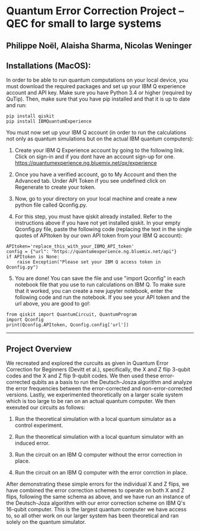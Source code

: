 # Quantum Error Correction Project – QEC for small to large systems
Philippe Noël, Alaisha Sharma, Nicolas Weninger
---

Installations (MacOS):
---
In order to be able to run quantum computations on your local device, you must download the required packages and set up your IBM Q experience account and API key. Make sure you have Python 3.4 or higher (required by QuTip). Then, make sure that you have pip installed and that it is up to date and run:
```
pip install qiskit
pip install IBMQuantumExperience
```
You must now set up your IBM Q account (in order to run the calculations not only as quantum simulations but on the actual IBM quantum computers):

1. Create your IBM Q Experience account by going to the following link. Click on sign-in and if you dont have an account sign-up for one. https://quantumexperience.ng.bluemix.net/qx/experience

2. Once you have a verified account, go to My Account and then the Advanced tab. Under API Token if you see undefined click on Regenerate to create your token.

3. Now, go to your directory on your local machine and create a new python file called Qconfig.py.

4. For this step, you must have qiskit already installed. Refer to the instructions above if you have not yet installed qiskit. In your empty Qconfig.py file, paste the following code (replacing the text in the single quotes of APItoken by our own API token from your IBM Q account):
```
APItoken='replace_this_with_your_IBMQ_API_token'
config = {"url": "https://quantumexperience.ng.bluemix.net/api"}
if APItoken is None:
    raise Exception("Please set your IBM Q access token in Qconfig.py")
```

5. You are done! You can save the file and use "import Qconfig" in each notebook file that you use to run calculations on IBM Q. To make sure that it worked, you can create a new jupyter notebook, enter the following code and run the notebook. If you see your API token and the url above, you are good to go!:
```
from qiskit import QuantumCircuit, QuantumProgram
import Qconfig
print(Qconfig.APItoken, Qconfig.config['url'])
```
---
Project Overview
---
We recreated and explored the curcuits as given in Quantum Error Correction for Beginners (Devitt et al.), specifically, the X and Z flip 3-qubit codes and the X and Z flip 9-qubit codes. We then used these error-corrected qubits as a basis to run the Deutsch-Josza algorithm and analyze the error frequencies between the error-corrected and non-error-corrected versions. Lastly, we experimented theoretically on a larger scale system which is too large to be ran on an actual quantum computer. We then exexuted our circuits as follows:

1. Run the theoretical simulation with a local quantum simulator as a control experiment.

2. Run the theoretical simulation with a local quantum simulator with an induced error.

3. Run the circuit on an IBM Q computer without the error correction in place.

4. Run the circuit on an IBM Q computer with the error corrction in place.

After demonstrating these simple errors for the individual X and Z flips, we have combined the error correction schemes to operate on both X and Z flips, following the same schema as above, and we have run an instance of the Deutsch-Joza algorithm with our error correction scheme on IBM Q's 16-qubit computer. This is the largest quantum computer we have access to, so all other work on our larger system has been theoretical and ran solely on the quantum simulator.
